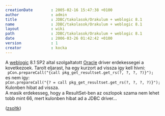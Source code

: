 ```yaml
---
creationDate        : 2005-02-16 15:47:38 +0100 
author              : admin 
title               : JDBC/takolasok/Orakulum + weblogic 8.1 
name                : JDBC/takolasok/Orakulum + weblogic 8.1 
layout              : wiki 
path                : JDBC/takolasok/Orakulum + weblogic 8.1 
date                : 2006-03-26 01:42:42 +0100 
version             : 1 
creator             : kocka 
---
```

A [weblogic](../../weblogic.html) 8.1 SP2 altal szolgaltatott [Oracle](../../Oracle.html) driver erdekessegei a kovetkezoek. Tarolt eljarast, ha egy kurzort ad vissza igy kell hivni:<br/>```
pCon.prepareCall("{call pkg_get_resultset.get_rs(?, ?, ?, ?)}");```<br/> es nem igy:<br/> ```pCon.prepareCall("{? = call pkg_get_resultset.get_rs(?, ?, ?, ?)}");```<br/> Kulonben hibat ad vissza.<br/>
A masik erdekesseg, hogy a ResultSet-ben az oszlopok szama nem lehet tobb mint 66, mert kulonben hibat ad a JDBC driver...

([zsoltk](../../zsoltk.html))
